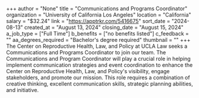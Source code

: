 +++
author = "None"
title = "Communications and Programs Coordinator"
organization = "University of California Los Angeles"
location = "California"
salary = "$32.24"
link = "https://apptrkr.com/5416675"
sort_date = "2024-08-13"
created_at = "August 13, 2024"
closing_date = "August 15, 2024"
a_job_type = ["Full Time"]
b_benefits = ["no benefits listed"]
c_feedback = ""
aa_degrees_required = "Bachelor's degree required"
thumbnail = ""
+++
The Center on Reproductive Health, Law, and Policy at UCLA Law seeks a Communications and Programs Coordinator to join our team. The Communications and Program Coordinator will play a crucial role in helping implement communication strategies and event coordination to enhance the Center on Reproductive Health, Law, and Policy's visibility, engage stakeholders, and promote our mission. This role requires a combination of creative thinking, excellent communication skills, strategic planning abilities, and initiative.
